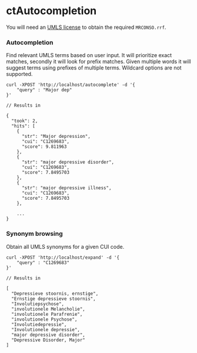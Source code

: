 ctAutocompletion
=======

You will need an [UMLS license](https://www.nlm.nih.gov/research/umls/) to obtain the required `MRCONSO.rrf`.


### Autocompletion

Find relevant UMLS terms based on user input. It will prioritize exact matches, secondly it will look for prefix matches. Given multiple words it will suggest terms using
prefixes of multiple terms. Wildcard options are not supported.


```
curl -XPOST 'http://localhost/autocomplete' -d '{
    "query" : "Major dep"
}'

// Results in

{
  "took": 2,
  "hits": [
    {
      "str": "Major depression",
      "cui": "C1269683",
      "score": 9.811963
    },
    {
      "str": "major depressive disorder",
      "cui": "C1269683",
      "score": 7.8495703
    },
    {
      "str": "major depressive illness",
      "cui": "C1269683",
      "score": 7.8495703
    },

    ...
}
```



### Synonym browsing

Obtain all UMLS synonyms for a given CUI code.


```
curl -XPOST 'http://localhost/expand' -d '{
    "query" : "C1269683"
}'

// Results in

[
  "Depressieve stoornis, ernstige",
  "Ernstige depressieve stoornis",
  "Involutiepsychose",
  "involutionele Melancholie",
  "involutionele Parafrenie",
  "involutionele Psychose",
  "Involutiedepressie",
  "Involutionele depressie",
  "major depressive disorder",
  "Depressive Disorder, Major"
]
```
